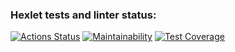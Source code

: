 ### Hexlet tests and linter status:
[![Actions Status](https://github.com/antoshhkii/frontend-project-46/workflows/hexlet-check/badge.svg)](https://github.com/antoshhkii/frontend-project-46/actions)
[![Maintainability](https://codeclimate.com/github/antoshhkii/frontend-project-46/maintainability)](https://api.codeclimate.com/v1/badges/023863cf16e405d41f29/maintainability)
[![Test Coverage](https://codeclimate.com/github/antoshhkii/frontend-project-46/test_coverage)](https://api.codeclimate.com/v1/badges/023863cf16e405d41f29/test_coverage)